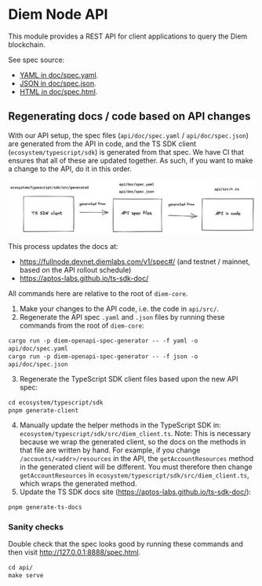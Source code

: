 # Diem Node API

This module provides a REST API for client applications to query the Diem blockchain.

See spec source:
- [YAML in doc/spec.yaml](doc/spec.yaml).
- [JSON in doc/spec.json](doc/spec.json).
- [HTML in doc/spec.html](doc/spec.html).

## Regenerating docs / code based on API changes
With our API setup, the spec files (`api/doc/spec.yaml` / `api/doc/spec.json`) are generated from the API in code, and the TS SDK client (`ecosystem/typescript/sdk`) is generated from that spec. We have CI that ensures that all of these are updated together. As such, if you want to make a change to the API, do it in this order.

![API + spec + TS SDK generation diagram](doc/api_spec_ts_sdk_diagram.png)

This process updates the docs at:
- https://fullnode.devnet.diemlabs.com/v1/spec#/ (and testnet / mainnet, based on the API rollout schedule)
- https://aptos-labs.github.io/ts-sdk-doc/

All commands here are relative to the root of `diem-core`.

1. Make your changes to the API code, i.e. the code in `api/src/`.
2. Regenerate the API spec `.yaml` and `.json` files by running these commands from the root of `diem-core`:
```
cargo run -p diem-openapi-spec-generator -- -f yaml -o api/doc/spec.yaml
cargo run -p diem-openapi-spec-generator -- -f json -o api/doc/spec.json
```
3. Regenerate the TypeScript SDK client files based upon the new API spec:
```
cd ecosystem/typescript/sdk
pnpm generate-client
```
4. Manually update the helper methods in the TypeScript SDK in: `ecosystem/typescript/sdk/src/diem_client.ts`. Note: This is necessary because we wrap the generated client, so the docs on the methods in that file are written by hand. For example, if you change `/accounts/<addr>/resources` in the API, the `getAccountResources` method in the generated client will be different. You must therefore then change `getAccountResources` in `ecosystem/typescript/sdk/src/diem_client.ts`, which wraps the generated method.
5. Update the TS SDK docs site (https://aptos-labs.github.io/ts-sdk-doc/):
```
pnpm generate-ts-docs
```

### Sanity checks
Double check that the spec looks good by running these commands and then visit http://127.0.0.1:8888/spec.html.
```
cd api/
make serve
```

